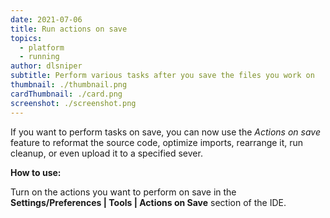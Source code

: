 ```yaml
---
date: 2021-07-06
title: Run actions on save
topics:
  - platform
  - running
author: dlsniper
subtitle: Perform various tasks after you save the files you work on
thumbnail: ./thumbnail.png
cardThumbnail: ./card.png
screenshot: ./screenshot.png
---
```


If you want to perform tasks on save, you can now use the _Actions on save_ feature to reformat the source code, optimize imports, rearrange it, run cleanup, or even upload it to a specified sever.

**How to use:**

Turn on the actions you want to perform on save in the **Settings/Preferences | Tools | Actions on Save** section of the IDE.
